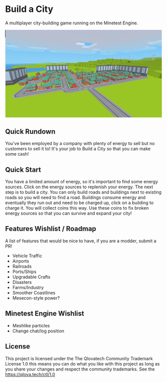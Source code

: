 # Build a City

A multiplayer city-building game running on the Minetest Engine.

![screenshot](screenshot.png)

## Quick Rundown
You've been employed by a company with plenty of energy to
sell but no customers to sell it to! It's your job
to Build a City so that you can make some cash!

## Quick Start
You have a limited amount of energy, so it's important to find 
some energy sources. Click on the energy sources to replenish your 
energy. The next step is to build a city. You can only build roads 
and buildings next to existing roads so you will need to find a road. 
Buildings consume energy and eventually they run out and need to be 
charged up, click on a building to charge it. You will collect 
coins this way. Use these coins to fix broken energy sources 
so that you can survive and expand your city!

## Features Wishlist / Roadmap
A list of features that would be nice to have, if you are
a modder, submit a PR!
* Vehicle Traffic
* Airports
* Railroads
* Ports/Ships
* Upgradable Crafts
* Disasters
* Farms/Industry
* Smoother Coastlines
* Mesecon-style power?

## Minetest Engine Wishlist
* Meshlike particles
* Change chat/log position

## License
This project is licensed under the The Qlovatech Community Trademark License 1.0
this means you can do what you like with this project as long as you share your 
changes and respect the community trademarks. See the https://qlova.tech/ctl/1.0